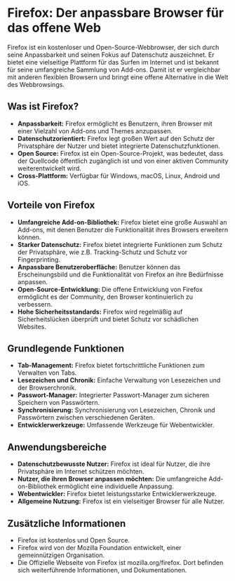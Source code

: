 # Firefox: Der anpassbare Browser für das offene Web

Firefox ist ein kostenloser und Open-Source-Webbrowser, der sich durch seine Anpassbarkeit und seinen Fokus auf Datenschutz auszeichnet. Er bietet eine vielseitige Plattform für das Surfen im Internet und ist bekannt für seine umfangreiche Sammlung von Add-ons. Damit ist er vergleichbar mit anderen flexiblen Browsern und bringt eine offene Alternative in die Welt des Webbrowsings.

## Was ist Firefox?

* **Anpassbarkeit:** Firefox ermöglicht es Benutzern, ihren Browser mit einer Vielzahl von Add-ons und Themes anzupassen.
* **Datenschutzorientiert:** Firefox legt großen Wert auf den Schutz der Privatsphäre der Nutzer und bietet integrierte Datenschutzfunktionen.
* **Open Source:** Firefox ist ein Open-Source-Projekt, was bedeutet, dass der Quellcode öffentlich zugänglich ist und von einer aktiven Community weiterentwickelt wird.
* **Cross-Plattform:** Verfügbar für Windows, macOS, Linux, Android und iOS.

## Vorteile von Firefox

* **Umfangreiche Add-on-Bibliothek:** Firefox bietet eine große Auswahl an Add-ons, mit denen Benutzer die Funktionalität ihres Browsers erweitern können.
* **Starker Datenschutz:** Firefox bietet integrierte Funktionen zum Schutz der Privatsphäre, wie z.B. Tracking-Schutz und Schutz vor Fingerprinting.
* **Anpassbare Benutzeroberfläche:** Benutzer können das Erscheinungsbild und die Funktionalität von Firefox an ihre Bedürfnisse anpassen.
* **Open-Source-Entwicklung:** Die offene Entwicklung von Firefox ermöglicht es der Community, den Browser kontinuierlich zu verbessern.
* **Hohe Sicherheitsstandards:** Firefox wird regelmäßig auf Sicherheitslücken überprüft und bietet Schutz vor schädlichen Websites.

## Grundlegende Funktionen

* **Tab-Management:** Firefox bietet fortschrittliche Funktionen zum Verwalten von Tabs.
* **Lesezeichen und Chronik:** Einfache Verwaltung von Lesezeichen und der Browserchronik.
* **Passwort-Manager:** Integrierter Passwort-Manager zum sicheren Speichern von Passwörtern.
* **Synchronisierung:** Synchronisierung von Lesezeichen, Chronik und Passwörtern zwischen verschiedenen Geräten.
* **Entwicklerwerkzeuge:** Umfassende Werkzeuge für Webentwickler.

## Anwendungsbereiche

* **Datenschutzbewusste Nutzer:** Firefox ist ideal für Nutzer, die ihre Privatsphäre im Internet schützen möchten.
* **Nutzer, die ihren Browser anpassen möchten:** Die umfangreiche Add-on-Bibliothek ermöglicht eine individuelle Anpassung.
* **Webentwickler:** Firefox bietet leistungsstarke Entwicklerwerkzeuge.
* **Allgemeine Nutzung:** Firefox ist ein vielseitiger Browser für alle Nutzer.

## Zusätzliche Informationen

* Firefox ist kostenlos und Open Source.
* Firefox wird von der Mozilla Foundation entwickelt, einer gemeinnützigen Organisation.
* Die Offizielle Webseite von Firefox ist mozilla.org/firefox. Dort befinden sich weiterführende Informationen, und Dokumentationen.